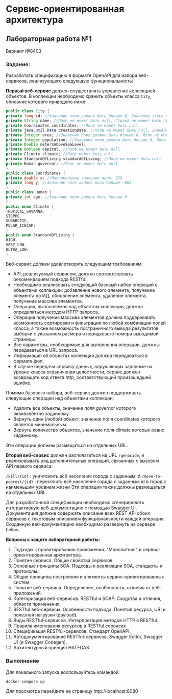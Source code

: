 # Сервис-ориентированная архитектура

## Лабораторная работа №1

Вариант №8403

### Задание:

Разработать спецификацию в формате OpenAPI для набора веб-сервисов, реализующего следующую функциональность:

**Первый веб-сервис** должен осуществлять управление коллекцией объектов. В коллекции необходимо хранить объекты класса `City`, описание которого приведено ниже:
```java
public class City {
private long id; //Значение поля должно быть больше 0, Значение этого поля должно быть уникальным, Значение этого поля должно генерироваться автоматически
private String name; //Поле не может быть null, Строка не может быть пустой
private Coordinates coordinates; //Поле не может быть null
private java.util.Date creationDate; //Поле не может быть null, Значение этого поля должно генерироваться автоматически
private Integer area; //Значение поля должно быть больше 0, Поле не может быть null
private Integer population; //Значение поля должно быть больше 0, Поле не может быть null
private Double metersAboveSeaLevel;
private Boolean capital; //Поле не может быть null
private Climate climate; //Поле может быть null
private StandardOfLiving standardOfLiving; //Поле не может быть null
private Human governor; //Поле не может быть null
}
public class Coordinates {
private double x; //Максимальное значение поля: 329
private long y; //Значение поля должно быть больше -663
}
public class Human {
private int age; //Значение поля должно быть больше 0
}
public enum Climate {
TROPICAL_SAVANNA,
STEPPE,
SUBARCTIC,
POLAR_ICECAP;
}
public enum StandardOfLiving {
HIGH,
VERY_LOW,
ULTRA_LOW;
}
```
Веб-сервис должен удовлетворять следующим требованиям:

- API, реализуемый сервисом, должен соответствовать рекомендациям подхода RESTful.
- Необходимо реализовать следующий базовый набор операций с объектами коллекции: добавление нового элемента, получение элемента по ИД, обновление элемента, удаление элемента, получение массива элементов.
- Операция, выполняемая над объектом коллекции, должна определяться методом HTTP-запроса.
- Операция получения массива элементов должна поддерживать возможность сортировки и фильтрации по любой комбинации полей класса, а также возможность постраничного вывода результатов выборки с указанием размера и порядкового номера выводимой страницы.
- Все параметры, необходимые для выполнения операции, должны передаваться в URL запроса.
- Информация об объектах коллекции должна передаваться в формате json.
- В случае передачи сервису данных, нарушающих заданные на уровне класса ограничения целостности, сервис должен возвращать код ответа http, соответствующий произошедшей ошибке.

Помимо базового набора, веб-сервис должен поддерживать следующие операции над объектами коллекции:

- Удалить все объекты, значение поля governor которого эквивалентно заданному.
- Вернуть один (любой) объект, значение поля coordinates которого является минимальным.
- Вернуть количество объектов, значение поля climate которых равно заданному.

Эти операции должны размещаться на отдельных URL.

**Второй веб-сервис** должен располагаться на URL `/genocide`, и реализовывать ряд дополнительных операций, связанных с вызовом API первого сервиса:

`/kill/{id}` : уничтожить всё население города с заданным id
`/move-to-poorest/{id}` : переселить всё население города с заданным id в город с наименьшим уровнем жизни
Эти операции также должны размещаться на отдельных URL.

Для разработанной спецификации необходимо сгенерировать интерактивную веб-документацию с помощью Swagger UI. Документация должна содержать описание всех REST API обоих сервисов с текстовым описанием функциональности каждой операции. Созданную веб-документацию необходимо развернуть на сервере helios.

**Вопросы к защите лабораторной работы:**

1. Подходы к проектированию приложений. "Монолитная" и сервис-ориентированная архитектура.
2. Понятие сервиса. Общие свойства сервисов. 
3. Основные принципы SOA. Подходы к реализации SOA, стандарты и протоколы. 
4. Общие принципы построения и элементы сервис-ориентированных систем. 
5. Понятие веб-сервиса. Определение, особенности, отличия от веб-приложений. 
6. Категоризация веб-сервисов. RESTful и SOAP. Сходства и отличия, области применения. 
7. RESTful веб-сервисы. Особенности подхода. Понятия ресурса, URI и полезной нагрузки (payload). 
8. Виды RESTful-сервисов. Интерпретация методов HTTP в RESTful. 
9. Правила именования ресурсов в RESTful сервисах. 
10. Спецификация RESTful-сервисов. Стандарт OpenAPI. 
11. Автодокументирование RESTful-сервисов. Swagger Editor, Swagger UI (и Swagger Codegen). 
12. Архитектурный принцип HATEOAS.

### Выполнение

Для локального запуска воспользуйтесь командой:
```
docker-compose up
```
Для просмотра перейдите на страницу http://localhost:8080